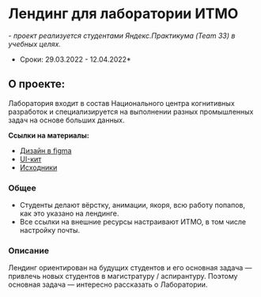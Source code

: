 # Лендинг для лаборатории ИТМО

*- проект реализуется студентами Яндекс.Практикума (Team 33) в учебных целях.*
* Сроки: 29.03.2022 - 12.04.2022*

## О проекте:

Лаборатория входит в состав Национального центра когнитивных разработок и специализируется на выполнении разных промышленных задач на основе больших данных.

**Ссылки на материалы:**

* [Дизайн в figma](https://www.figma.com/file/1V8lzi168fbxjb5cm5gVj0/PAGE-SG_ITMO?node-id=0%3A1)
* [UI-кит](https://www.figma.com/file/1V8lzi168fbxjb5cm5gVj0/PAGE-SG_ITMO?node-id=1146%3A9181)
* [Исходники](https://disk.yandex.ru/d/EuDwv31DIKMkiA)

### Общее

* Студенты делают вёрстку, анимации, якоря, всю работу попапов, как это указано на лендинге.
* Все ссылки на внешние ресурсы настраивают ИТМО, в том числе настройку почты.

### Описание

Лендинг ориентирован на будущих студентов и его основная задача — привлечь новых студентов в магистратуру / аспирантуру. Поэтому основная задача — интересно рассказать о Лаборатории.

